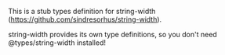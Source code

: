 This is a stub types definition for string-width (https://github.com/sindresorhus/string-width).

string-width provides its own type definitions, so you don't need @types/string-width installed!